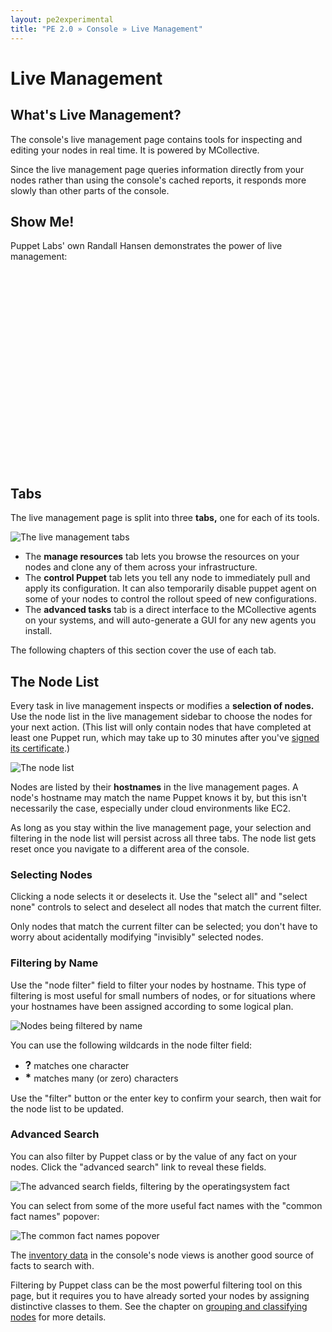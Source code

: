 ```yaml
---
layout: pe2experimental
title: "PE 2.0 » Console » Live Management"
---
```


Live Management
=====

What's Live Management?
-----

The console's live management page contains tools for inspecting and editing your nodes in real time. It is powered by MCollective.

Since the live management page queries information directly from your nodes rather than using the console's cached reports, it responds more slowly than other parts of the console. 

Show Me!
-----

Puppet Labs' own Randall Hansen demonstrates the power of live management:

<object width="420" height="315"><param name="movie" value="http://www.youtube.com/v/_MMzUsZ2jjo?version=3&amp;hl=en_US"></param><param name="allowFullScreen" value="true"></param><param name="allowscriptaccess" value="always"></param><embed src="http://www.youtube.com/v/_MMzUsZ2jjo?version=3&amp;hl=en_US" type="application/x-shockwave-flash" width="420" height="315" allowscriptaccess="always" allowfullscreen="true"></embed></object>

Tabs
-----

The live management page is split into three **tabs,** one for each of its tools.

![The live management tabs][live_nav_tabs]

- The **manage resources** tab lets you browse the resources on your nodes and clone any of them across your infrastructure. 
- The **control Puppet** tab lets you tell any node to immediately pull and apply its configuration. It can also temporarily disable puppet agent on some of your nodes to control the rollout speed of new configurations.
- The **advanced tasks** tab is a direct interface to the MCollective agents on your systems, and will auto-generate a GUI for any new agents you install.

The following chapters of this section cover the use of each tab. 

The Node List
-----

Every task in live management inspects or modifies a **selection of nodes.** Use the node list in the live management sidebar to choose the nodes for your next action. (This list will only contain nodes that have completed at least one Puppet run, which may take up to 30 minutes after you've [signed its certificate][certsign].)

[certsign]: ./install_basic.html#signing-agent-certificates


![The node list][live_nav_nodelist]

Nodes are listed by their **hostnames** in the live management pages. A node's hostname may match the name Puppet knows it by, but this isn't necessarily the case, especially under cloud environments like EC2.

As long as you stay within the live management page, your selection and filtering in the node list will persist across all three tabs. The node list gets reset once you navigate to a different area of the console.

### Selecting Nodes

Clicking a node selects it or deselects it. Use the "select all" and "select none" controls to select and deselect all nodes that match the current filter. 

Only nodes that match the current filter can be selected; you don't have to worry about acidentally modifying "invisibly" selected nodes. 

### Filtering by Name

Use the "node filter" field to filter your nodes by hostname. This type of filtering is most useful for small numbers of nodes, or for situations where your hostnames have been assigned according to some logical plan. 

![Nodes being filtered by name][live_nav_namefilter]

You can use the following wildcards in the node filter field:

- <big><strong>?</strong></big> matches one character
- <big><strong>\*</strong></big> matches many (or zero) characters

Use the "filter" button or the enter key to confirm your search, then wait for the node list to be updated.

### Advanced Search

You can also filter by Puppet class or by the value of any fact on your nodes. Click the "advanced search" link to reveal these fields. 

![The advanced search fields, filtering by the operatingsystem fact][live_nav_advancedsearch]

You can select from some of the more useful fact names with the "common fact names" popover:

![The common fact names popover][live_nav_factlist]

The [inventory data](./console_reports.html#viewing-inventory-data) in the console's node views is another good source of facts to search with.

Filtering by Puppet class can be the most powerful filtering tool on this page, but it requires you to have already sorted your nodes by assigning distinctive classes to them. See the chapter on [grouping and classifying nodes](./console_classes_groups.html) for more details.

[live_nav_advancedsearch]: ./images/console/live_nav_advancedsearch.png
[live_nav_factlist]: ./images/console/live_nav_factlist.png
[live_nav_namefilter]: ./images/console/live_nav_namefilter.png
[live_nav_nodelist]: ./images/console/live_nav_nodelist.png
[live_nav_tabs]: ./images/console/live_nav_tabs.png
